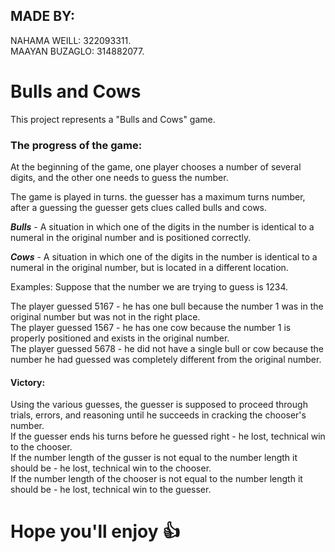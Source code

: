 ## MADE BY:
NAHAMA WEILL: 322093311. \
MAAYAN BUZAGLO: 314882077.

# Bulls and Cows

This project represents a "Bulls and Cows" game.

### The progress of the game:

At the beginning of the game, one player chooses a number of several digits, and the other one needs to guess the number.

The game is played in turns. the guesser has a maximum turns number, after a guessing the guesser gets clues called bulls and cows.

***Bulls*** - A situation in which one of the digits in the number is identical to a numeral in the original number and is positioned correctly.

***Cows*** - A situation in which one of the digits in the number is identical to a numeral in the original number, but is located in a different location.

Examples: Suppose that the number we are trying to guess is 1234.

The player guessed 5167 - he has one bull because the number 1 was in the original number but was not in the right place. \
The player guessed 1567 - he has one cow because the number 1 is properly positioned and exists in the original number. \
The player guessed 5678 - he did not have a single bull or cow because the number he had guessed was completely different from the original number.

#### Victory:
Using the various guesses, the guesser is supposed to proceed through trials, errors, and reasoning until he succeeds in cracking the chooser's number. \
If the guesser ends his turns before he guessed right - he lost, technical win to the chooser. \
If the number length of the gusser is not equal to the number length it should be - he lost, technical win to the chooser. \
If the number length of the chooser is not equal to the number length it should be - he lost, technical win to the guesser.

# Hope you'll enjoy :+1:
